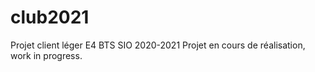 # club2021
Projet client léger E4 BTS SIO 2020-2021
Projet en cours de réalisation, work in progress. 
